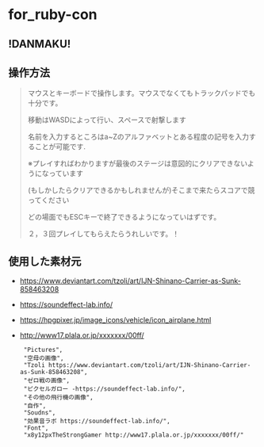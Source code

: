 # for_ruby-con
## !DANMAKU!

## 操作方法
>マウスとキーボードで操作します。マウスでなくてもトラックパッドでも十分です。
> 
> 移動はWASDによって行い、スペースで射撃します
> 
> 名前を入力するところはa~Zのアルファベットとある程度の記号を入力することが可能です.
> 
> ※プレイすればわかりますが最後のステージは意図的にクリアできないようになっています
> 
> (もしかしたらクリアできるかもしれませんが)そこまで来たらスコアで競ってください
> 
> どの場面でもESCキーで終了できるようになっていはずです。
> 
> ２，３回プレイしてもらえたらうれしいです。！

## 使用した素材元
 - https://www.deviantart.com/tzoli/art/IJN-Shinano-Carrier-as-Sunk-858463208
 - https://soundeffect-lab.info/
 - https://hpgpixer.jp/image_icons/vehicle/icon_airplane.html
 - http://www17.plala.or.jp/xxxxxxx/00ff/


        "Pictures",
        "空母の画像",
        "Tzoli https://www.deviantart.com/tzoli/art/IJN-Shinano-Carrier-as-Sunk-858463208",
        "ゼロ戦の画像",
        "ピクセルガロー -https://soundeffect-lab.info/",
        "その他の飛行機の画像",
        "自作",
        "Soudns",
        "効果音ラボ https://soundeffect-lab.info/",
        "Font",
        "x8y12pxTheStrongGamer http://www17.plala.or.jp/xxxxxxx/00ff/"